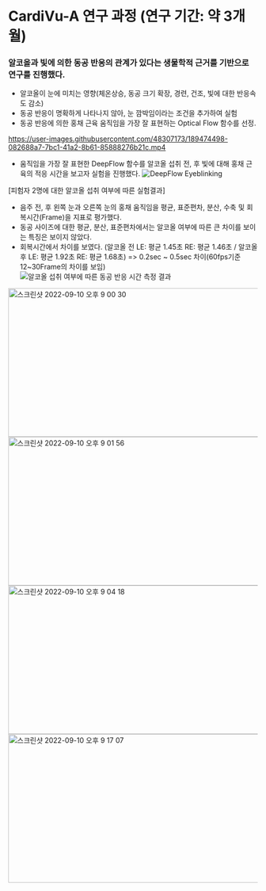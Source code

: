 # CardiVu-A 연구 과정 (연구 기간: 약 3개월)

### 알코올과 빛에 의한 동공 반응의 관계가 있다는 생물학적 근거를 기반으로 연구를 진행했다.

- 알코올이 눈에 미치는 영향(체온상승, 동공 크기 확장, 경련, 건조, 빛에 대한 반응속도 감소)
- 동공 반응이 명확하게 나타나지 않아, 눈 깜박임이라는 조건을 추가하여 실험
- 동공 반응에 의한 홍채 근육 움직임을 가장 잘 표현하는 Optical Flow 함수를 선정.<br>

https://user-images.githubusercontent.com/48307173/189474498-082688a7-7bc1-41a2-8b61-85888276b21c.mp4

- 움직임을 가장 잘 표현한 DeepFlow 함수를 알코올 섭취 전, 후 빛에 대해 홍채 근육의 적응 시간을 보고자 실험을 진행했다.
![DeepFlow Eyeblinking](https://user-images.githubusercontent.com/48307173/189474780-525cf5eb-7330-4497-8bd0-05e7261affde.png)

[피험자 2명에 대한 알코올 섭취 여부에 따른 실험결과]
- 음주 전, 후 왼쪽 눈과 오른쪽 눈의 홍채 움직임을 평균, 표준편차, 분산, 수축 및 회복시간(Frame)을 지표로 평가했다.
- 동공 사이즈에 대한 평균, 분산, 표준편차에서는 알코올 여부에 따른 큰 차이를 보이는 특징은 보이지 않았다.
- 회복시간에서 차이를 보였다.
(알코올 전 LE: 평균 1.45초 RE: 평균 1.46초 / 알코올 후 LE: 평균 1.92초 RE: 평균 1.68초)
 => 0.2sec ~ 0.5sec 차이(60fps기준 12~30Frame의 차이를 보임)<br>
![알코올 섭취 여부에 따른 동공 반응 시간 측정 결과](https://user-images.githubusercontent.com/48307173/189481358-39947466-a88b-4d9a-9cea-1582f584f7ee.png)


<img width="1000" height="300" alt="스크린샷 2022-09-10 오후 9 00 30" src="https://user-images.githubusercontent.com/48307173/189482338-0adfba48-ff02-4296-96bb-e8f6197e1616.png">
<img width="1000" height="300" alt="스크린샷 2022-09-10 오후 9 01 56" src="https://user-images.githubusercontent.com/48307173/189482385-d1c2b5c8-fd9c-4326-b3c9-618f4d077921.png">
<img width="1000" height="300" alt="스크린샷 2022-09-10 오후 9 04 18" src="https://user-images.githubusercontent.com/48307173/189482470-cf97b077-63ee-481f-ae94-fbf2029dd42e.png">
<img width="1000" height="300" alt="스크린샷 2022-09-10 오후 9 17 07" src="https://user-images.githubusercontent.com/48307173/189482997-d2d7873c-cce4-4a4c-a106-0a2655ee9019.png">
